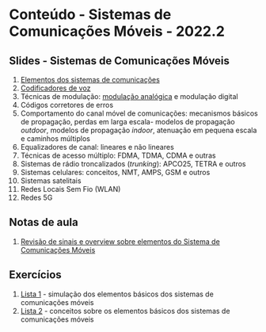 # Conteúdo - Sistemas de Comunicações Móveis - 2022.2

## Slides - Sistemas de Comunicações Móveis

1. [Elementos dos sistemas de comunicações](siscom_aulas/modelo_siscom.pdf)
2. [Codificadores de voz](siscom_aulas/codec_voz.pdf) 
3. Técnicas de modulação: [modulação analógica](siscom_aulas/modulacao_analogica.pdf) e modulação digital
4. Códigos corretores de erros
5. Comportamento do canal móvel de comunicações: mecanismos básicos de propagação, perdas em larga escala- modelos de propagação *outdoor*, modelos de propagação *indoor*, atenuação em pequena escala e caminhos múltiplos
6. Equalizadores de canal: lineares e não lineares
7. Técnicas de acesso múltiplo: FDMA, TDMA, CDMA e outras
8. Sistemas de rádio troncalizados (*trunking*): APCO25, TETRA e outros
9. Sistemas celulares: conceitos, NMT, AMPS, GSM e outros
10. Sistemas satelitais
11. Redes Locais Sem Fio (WLAN) 
12. Redes 5G

## Notas de aula  

1. [Revisão de sinais e overview sobre elementos do Sistema de Comunicações Móveis](siscom_aulas/Conceitos_sinais_overview.pdf)  


## Exercícios  

1. [Lista 1](siscom_aulas/Lista1_siscom.pdf) - simulação dos elementos básicos dos sistemas de comunicações móveis  
2. [Lista 2](siscom_aulas/Lista2_siscom.pdf) - conceitos sobre os elementos básicos dos sistemas de comunicações móveis
